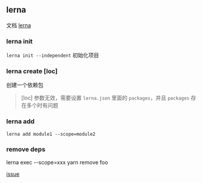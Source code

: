 ## lerna
文档 [lerna](https://github.com/lerna/lerna/)

### lerna init
`lerna init --independent` 初始化项目

### lerna create <name> [loc]
创建一个依赖包

> [loc] 参数无效，需要设置 `lerna.json` 里面的 `packages`，并且 `packages` 存在多个时有问题

### lerna add
`lerna add module1 --scope=module2`

### remove deps
lerna exec --scope=xxx yarn remove foo

[issue](https://github.com/lerna/lerna/issues/1886)